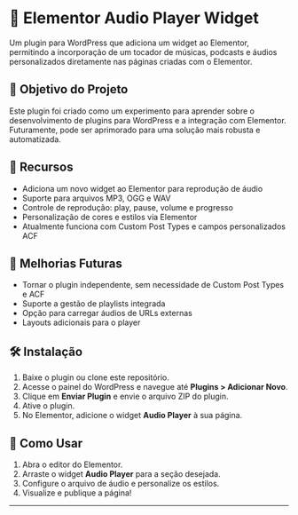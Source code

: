 # 🎵 Elementor Audio Player Widget

Um plugin para WordPress que adiciona um widget ao Elementor, permitindo a incorporação de um tocador de músicas, podcasts e áudios personalizados diretamente nas páginas criadas com o Elementor.

## 🎯 Objetivo do Projeto
Este plugin foi criado como um experimento para aprender sobre o desenvolvimento de plugins para WordPress e a integração com Elementor. Futuramente, pode ser aprimorado para uma solução mais robusta e automatizada.

## 🚀 Recursos
- Adiciona um novo widget ao Elementor para reprodução de áudio
- Suporte para arquivos MP3, OGG e WAV
- Controle de reprodução: play, pause, volume e progresso
- Personalização de cores e estilos via Elementor
- Atualmente funciona com Custom Post Types e campos personalizados ACF

## 🔮 Melhorias Futuras
- Tornar o plugin independente, sem necessidade de Custom Post Types e ACF
- Suporte a gestão de playlists integrada
- Opção para carregar áudios de URLs externas
- Layouts adicionais para o player

## 🛠 Instalação
1. Baixe o plugin ou clone este repositório.
2. Acesse o painel do WordPress e navegue até **Plugins > Adicionar Novo**.
3. Clique em **Enviar Plugin** e envie o arquivo ZIP do plugin.
4. Ative o plugin.
5. No Elementor, adicione o widget **Audio Player** à sua página.

## 📌 Como Usar
1. Abra o editor do Elementor.
2. Arraste o widget **Audio Player** para a seção desejada.
3. Configure o arquivo de áudio e personalize os estilos.
4. Visualize e publique a página!

---

